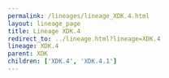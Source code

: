 ```yaml
---
permalink: /lineages/lineage_XDK.4.html
layout: lineage_page
title: Lineage XDK.4
redirect_to: ../lineage.html?lineage=XDK.4
lineage: XDK.4
parent: XDK
children: ['XDK.4', 'XDK.4.1']
---
```

